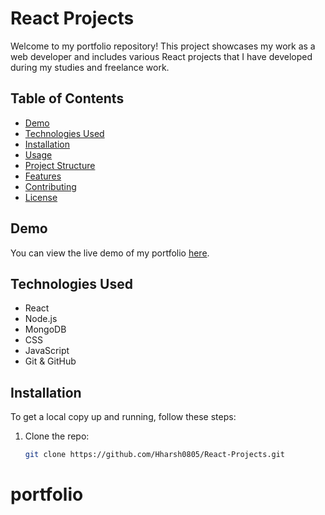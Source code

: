 # React Projects

Welcome to my portfolio repository! This project showcases my work as a web developer and includes various React projects that I have developed during my studies and freelance work.

## Table of Contents

- [Demo](#demo)
- [Technologies Used](#technologies-used)
- [Installation](#installation)
- [Usage](#usage)
- [Project Structure](#project-structure)
- [Features](#features)
- [Contributing](#contributing)
- [License](#license)

## Demo

You can view the live demo of my portfolio [here](insert-your-live-demo-link).

## Technologies Used

- React
- Node.js
- MongoDB
- CSS
- JavaScript
- Git & GitHub

## Installation

To get a local copy up and running, follow these steps:

1. Clone the repo:
   ```bash
   git clone https://github.com/Hharsh0805/React-Projects.git
# portfolio
